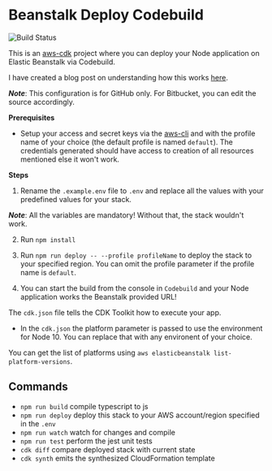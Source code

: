 # Beanstalk Deploy Codebuild

![Build Status](https://github.com/ryands17/node-beanstalk-cdk/workflows/CI/badge.svg)

This is an [aws-cdk](https://aws.amazon.com/cdk/) project where you can deploy your Node application on Elastic Beanstalk via Codebuild.

I have created a blog post on understanding how this works [here](https://dev.to/ryands17/deploying-a-node-app-to-beanstalk-using-aws-cdk-typescript-3b8d).

**_Note_**: This configuration is for GitHub only. For Bitbucket, you can edit the source accordingly.

**Prerequisites**

- Setup your access and secret keys via the [aws-cli](https://aws.amazon.com/cli/) and with the profile name of your choice (the default profile is named `default`). The credentials generated should have access to creation of all resources mentioned else it won't work.

**Steps**

1. Rename the `.example.env` file to `.env` and replace all the values with your predefined values for your stack.

**_Note_**: All the variables are mandatory! Without that, the stack wouldn't work.

2. Run `npm install`

3. Run `npm run deploy -- --profile profileName` to deploy the stack to your specified region. You can omit the profile parameter if the profile name is `default`.

4. You can start the build from the console in `Codebuild` and your Node application works the Beanstalk provided URL!

The `cdk.json` file tells the CDK Toolkit how to execute your app.

- In the `cdk.json` the platform parameter is passed to use the environment for Node 10. You can replace that with any environent of your choice.

You can get the list of platforms using `aws elasticbeanstalk list-platform-versions`.

## Commands

- `npm run build` compile typescript to js
- `npm run deploy` deploy this stack to your AWS account/region specified in the `.env`
- `npm run watch` watch for changes and compile
- `npm run test` perform the jest unit tests
- `cdk diff` compare deployed stack with current state
- `cdk synth` emits the synthesized CloudFormation template

